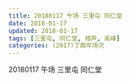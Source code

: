 ```yaml
---
title: 20180117 午场 三里屯 同仁堂
date: 2018-01-17
updated: 2018-01-17
tags: [三里屯, 同仁堂, 相声, 高峰] 
categories: (2017)丁酉年场次 
---
```

20180117 午场 三里屯 同仁堂
